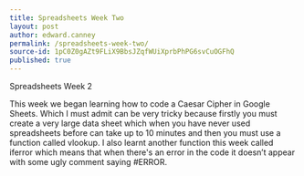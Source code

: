 ```yaml
---
title: Spreadsheets Week Two
layout: post
author: edward.canney
permalink: /spreadsheets-week-two/
source-id: 1pC0Z0gAZt9FLiX9BbsJZqfWUiXprbPhPG6svCuOGFhQ
published: true
---
```

Spreadsheets Week 2

This week we began learning how to code a Caesar Cipher in Google Sheets. Which I must admit can be very tricky because firstly you must create a very large data sheet which when you have never used spreadsheets before can take up to 10 minutes and then you must use a function called vlookup. I also learnt another function this week called iferror which means that when there's an error in the code it doesn’t appear with some ugly comment saying #ERROR.

